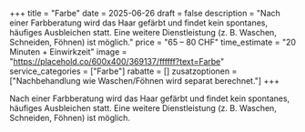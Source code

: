 +++
title = "Farbe"
date = 2025-06-26
draft = false
description = "Nach einer Farbberatung wird das Haar gefärbt und findet kein spontanes, häufiges Ausbleichen statt. Eine weitere Dienstleistung (z. B. Waschen, Schneiden, Föhnen) ist möglich."
price = "65 – 80 CHF"
time_estimate = "20 Minuten + Einwirkzeit"
image = "https://placehold.co/600x400/369137/ffffff?text=Farbe"
service_categories = ["Farbe"]
rabatte = []
zusatzoptionen = ["Nachbehandlung wie Waschen/Föhnen wird separat berechnet."]
+++

Nach einer Farbberatung wird das Haar gefärbt und findet kein spontanes, häufiges Ausbleichen statt. Eine weitere Dienstleistung (z. B. Waschen, Schneiden, Föhnen) ist möglich.
